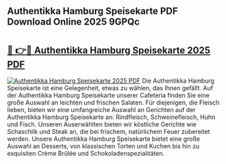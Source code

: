 ## Authentikka Hamburg Speisekarte PDF Download Online 2025 9GPQc

# <h2><a href="http://gce3gni.nevu.top/?p=Authentikka+Hamburg+Speisekarte">🔗 👉🔴 Authentikka Hamburg Speisekarte 2025 PDF</a></h2>

[![Authentikka Hamburg Speisekarte 2025 PDF](https://i.imgur.com/dBaPXMq.png)](http://gce3gni.nevu.top/?p=Authentikka+Hamburg+Speisekarte)
Die Authentikka Hamburg Speisekarte ist eine Gelegenheit, etwas zu wählen, das Ihnen gefällt. Auf der Authentikka Hamburg Speisekarte unserer Cafeteria finden Sie eine große Auswahl an leichten und frischen Salaten. Für diejenigen, die Fleisch lieben, bieten wir eine umfangreiche Auswahl an Gerichten auf der Authentikka Hamburg Speisekarte an: Rindfleisch, Schweinefleisch, Huhn und Fisch. Unseren Auserwählten bieten wir köstliche Gerichte wie Schaschlik und Steak an, die bei frischem, natürlichem Feuer zubereitet werden. Unsere Authentikka Hamburg Speisekarte bietet eine große Auswahl an Desserts, von klassischen Torten und Kuchen bis hin zu exquisiten Crème Brûlée und Schokoladenspezialitäten.
